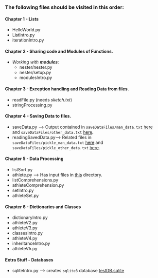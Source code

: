 ### The following files should be visited in this order:

#### Chapter 1 - Lists
- HelloWorld.py
- ListIntro.py
- iterationIntro.py

#### Chapter 2 - Sharing code and Modules of Functions. 
- _Working with **modules**_:
    - nester/nester.py
    - nester/setup.py
    - modulesIntro.py
    
#### Chapter 3 - Exception handling and Reading Data from files.
- readFile.py (needs _sketch.txt_)
- stringProcessing.py

#### Chapter 4 - Saving Data to files. 
- saveData.py --> Output contained in `saveDataFiles/man_data.txt` [here](saveDataFiles/man_data.txt) and `saveDataFiles/other_data.txt` [here](saveDataFiles/other_data.txt). 
- readingSavedData.py--> Related files in `saveDataFiles/pickle_man_data.txt` [here](saveDataFiles/pickle_man_data.txt) and `saveDataFiles/pickle_other_data.txt` [here](saveDataFiles/pickle_other_data.txt). 

#### Chapter 5 - Data Processing
- listSort.py
- athlete.py --> Has input files in [this](athleteTraining/) directory. 
- listComprehensions.py
- athleteComprehension.py
- setIntro.py
- athleteSet.py

#### Chapter 6 - Dictionaries and Classes
- dictionaryIntro.py
- athleteV2.py
- athleteV3.py
- classesIntro.py
- athleteV4.py
- inheritanceIntro.py
- athleteV5.py

#### Extra Stuff - Databases
- sqliteIntro.py --> creates `sqlite3` database [testDB.sqlite](testDB.sqlite)
